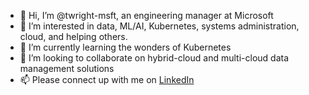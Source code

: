 - 👋 Hi, I’m @twright-msft, an engineering manager at Microsoft
- 👀 I’m interested in data, ML/AI, Kubernetes, systems administration, cloud, and helping others.
- 🌱 I’m currently learning the wonders of Kubernetes
- 💞️ I’m looking to collaborate on hybrid-cloud and multi-cloud data management solutions
- 📫 Please connect up with me on [LinkedIn](https://linkedin.com/in/radtravis)

<!---
twright-msft/twright-msft is a ✨ special ✨ repository because its `README.md` (this file) appears on your GitHub profile.
You can click the Preview link to take a look at your changes.
--->
